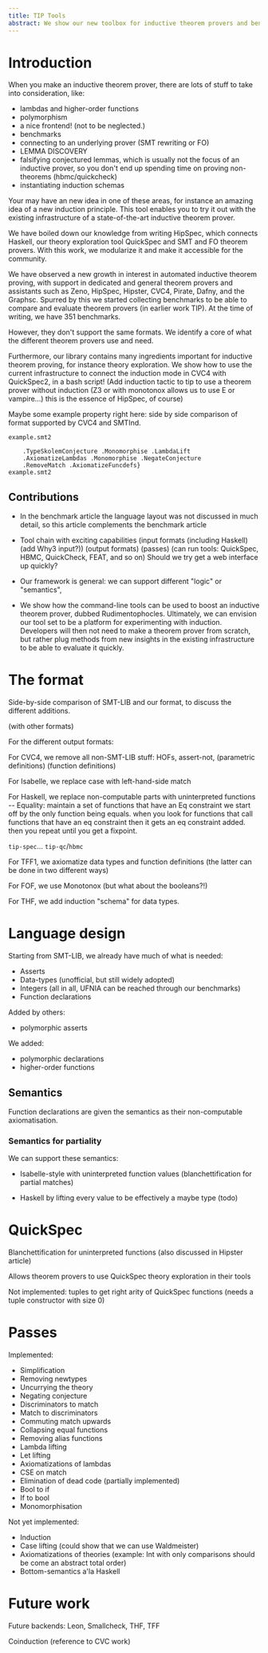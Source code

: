 ```yaml
---
title: TIP Tools
abstract: We show our new toolbox for inductive theorem provers and benchmarks.
---
```


# Introduction

When you make an inductive theorem prover, there are lots of stuff
to take into consideration, like:

* lambdas and higher-order functions
* polymorphism
* a nice frontend! (not to be neglected.)
* benchmarks
* connecting to an underlying prover (SMT rewriting or FO)
* LEMMA DISCOVERY
* falsifying conjectured lemmas,
  which is usually not the focus of an inductive prover,
  so you don't end up spending time on proving non-theorems
  (hbmc/quickcheck)
* instantiating induction schemas

Your may have an new idea in one of these areas,
for instance an amazing idea of a new induction principle.
This tool enables you to try it out with the existing
infrastructure of a state-of-the-art inductive theorem prover.

We have boiled down our knowledge from
writing HipSpec, which connects Haskell, our theory exploration tool QuickSpec
and SMT and FO theorem provers.  With this work, we modularize it and
make it accessible for the community.

We have observed a new growth in interest in automated inductive theorem proving,
with support in dedicated and general theorem provers and assistants
such as Zeno, HipSpec, Hipster, CVC4, Pirate, Dafny, and the Graphsc.
Spurred by this we started collecting benchmarks to be able to compare and
evaluate theorem provers (in earlier work TIP). At the time of writing, we
have 351 benchmarks.

However, they don't support the same formats.
We identify a core of what the different theorem provers use and need.

Furthermore, our library contains many ingredients important for inductive
theorem proving, for instance theory exploration. We show how to use
the current infrastructure to connect the induction mode in CVC4 with
QuickSpec2, in a bash script! (Add induction tactic to tip to use
a theorem prover without induction
(Z3 or with monotonox allows us to use E or vampire...)
this is the essence of HipSpec, of course)

Maybe some example property right here: side by side comparison
of format supported by CVC4 and SMTInd.

```{.tip-include }
example.smt2
```

```{.tip-include
    .TypeSkolemConjecture .Monomorphise .LambdaLift
    .AxiomatizeLambdas .Monomorphise .NegateConjecture
    .RemoveMatch .AxiomatizeFuncdefs}
example.smt2
```

## Contributions

* In the benchmark article the language layout was not discussed in much detail,
  so this article complements the benchmark article

* Tool chain with exciting capabilities
    (input formats (including Haskell) (add Why3 input?))
    (output formats)
    (passes)
    (can run tools: QuickSpec, HBMC, QuickCheck, FEAT, and so on)
  Should we try get a web interface up quickly?

* Our framework is general: we can support different "logic" or "semantics",

* We show how the command-line tools can be used to boost an inductive
  theorem prover, dubbed Rudimentophocles.
  Ultimately, we can envision our tool set to be a platform for
  experimenting with induction. Developers will then not need
  to make a theorem prover from scratch, but rather plug methods
  from new insights in the existing infrastructure to be able
  to evaluate it quickly.

# The format

Side-by-side comparison of SMT-LIB and our format,
to discuss the different additions.

(with other formats)

For the different output formats:

For CVC4, we remove all non-SMT-LIB stuff:
    HOFs, assert-not, (parametric definitions) (function definitions)

For Isabelle, we replace case with left-hand-side match

For Haskell, we replace non-computable parts with uninterpreted functions
    -- Equality:
        maintain a set of functions that have an Eq constraint
        we start off by the only function being equals.
        when you look for functions that call functions that have
        an eq constraint then it gets an eq constraint added.
        then you repeat until you get a fixpoint.

`tip-spec`... `tip-qc`/`hbmc`

For TFF1, we axiomatize data types and function definitions
    (the latter can be done in two different ways)

For FOF, we use Monotonox (but what about the booleans?!)

For THF, we add induction "schema" for data types.

# Language design

Starting from SMT-LIB, we already have much of what is needed:

* Asserts
* Data-types (unofficial, but still widely adopted)
* Integers (all in all, UFNIA can be reached through our benchmarks)
* Function declarations

Added by others:

* polymorphic asserts

We added:

* polymorphic declarations
* higher-order functions

## Semantics

Function declarations are given the semantics as their non-computable axiomatisation.

### Semantics for partiality

We can support these semantics:

* Isabelle-style with uninterpreted function values
  (blanchettification for partial matches)

* Haskell by lifting every value to be effectively a maybe type
  (todo)

# QuickSpec

Blanchettification for uninterpreted functions (also discussed in Hipster article)

Allows theorem provers to use QuickSpec theory exploration in their tools

Not implemented: tuples to get right arity of QuickSpec functions
                 (needs a tuple constructor with size 0)

# Passes

Implemented:

* Simplification
* Removing newtypes
* Uncurrying the theory
* Negating conjecture
* Discriminators to match
* Match to discriminators
* Commuting match upwards
* Collapsing equal functions
* Removing alias functions
* Lambda lifting
* Let lifting
* Axiomatizations of lambdas
* CSE on match
* Elimination of dead code (partially implemented)
* Bool to if
* If to bool
* Monomorphisation

Not yet implemented:

* Induction
* Case lifting (could show that we can use Waldmeister)
* Axiomatizations of theories
  (example: Int with only comparisons should be come an abstract total order)
* Bottom-semantics a'la Haskell

# Future work

Future backends: Leon, Smallcheck, THF, TFF

Coinduction (reference to CVC work)

